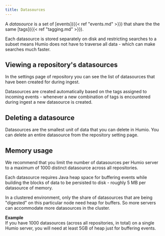 ```yaml
---
title: Datasources
---
```


A _datasource_ is a set of [events]({{< ref "events.md" >}}) that share
the the same [tags]({{< ref "tagging.md" >}}).

Each datasource is stored separately on disk and restricting searches to a subset
means Humio does not have to traverse all data - which can make searches much faster.

## Viewing a repository's datasources

In the settings page of repository you can see the list of datasources that have
been created for during ingest.

Datasources are created automatically based on  the tags assigned to incoming
events - whenever a new combination of tags is encountered during ingest a new datasource is created.

## Deleting a datasource

Datasources are the smallest unit of data that you can delete in Humio.
You can delete an entire datasource from the repository setting page.

## Memory usage

We recommend that you limit the number of datasources per Humio server to
a maximum of 1000 distinct datasource across all repositories.

Each datasource requires Java heap space for buffering events while building the
blocks of data to be persisted to disk - roughly 5 MB per datasource of memory.

In a clustered environment, only the share of datasources that
are being "digested" on this particular node need heap for buffers.
So more servers can accommodate more datasources in the cluster.

__Example__  
If you have 1000 datasources (across all repositories, in total) on a single
Humio server, you will need at least 5GB of heap just for buffering events.
